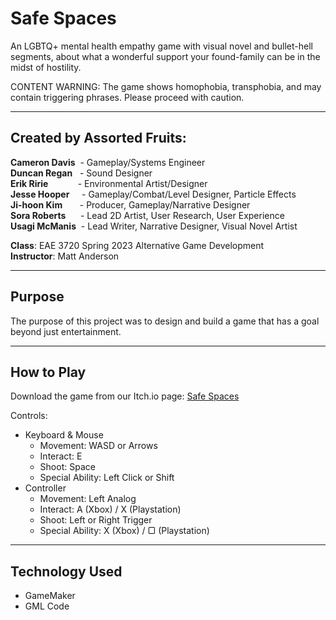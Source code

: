 # Safe Spaces
An LGBTQ+ mental health empathy game with visual novel and bullet-hell segments,
about what a wonderful support your found-family can be in the midst of hostility.  

CONTENT WARNING:  The game shows homophobia, transphobia, and may contain triggering phrases. Please proceed with caution.

***
## Created by Assorted Fruits:  
**Cameron Davis**&nbsp; - Gameplay/Systems Engineer  
**Duncan Regan**&nbsp; &nbsp;- Sound Designer  
**Erik Ririe**&nbsp; &nbsp; &nbsp; &nbsp; &nbsp; &nbsp; - Environmental Artist/Designer  
**Jesse Hooper**&nbsp; &nbsp; &nbsp;- Gameplay/Combat/Level Designer, Particle Effects  
**Ji-hoon Kim**&nbsp; &nbsp; &nbsp; &nbsp;- Producer, Gameplay/Narrative Designer  
**Sora Roberts**&nbsp; &nbsp; &nbsp; - Lead 2D Artist, User Research, User Experience  
**Usagi McManis**&nbsp; - Lead Writer, Narrative Designer, Visual Novel Artist  

**Class**: EAE 3720 Spring 2023 Alternative Game Development  
**Instructor**: Matt Anderson  

*** 

## Purpose

The purpose of this project was to design and build a game that has a goal beyond just entertainment. 

***

## How to Play
Download the game from our Itch.io page: [Safe Spaces](https://magusconjurer.itch.io/safe-spaces)  

Controls:
* Keyboard & Mouse
    - Movement: WASD or Arrows
    - Interact: E
    - Shoot: Space
    - Special Ability: Left Click or Shift
* Controller
    - Movement: Left Analog
    - Interact: A (Xbox) / X (Playstation)
    - Shoot: Left or Right Trigger
    - Special Ability: X (Xbox) / &#9634; (Playstation)
***

## Technology Used
* GameMaker
* GML Code